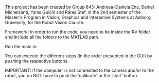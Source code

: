 This project has been created by Group 843: Andreea-Daniela Ene, Daniel Michelsanti, Yanis Guichi and Rares Stef, in the 2nd semester of the Master's Program in Vision, Graphics and Interactive Systems at Aalborg University, for the Robot Vision Course. 

Framework:
In order to run the code, you need to be inside the RV folder and include all the folders to the MATLAB path.

Run the main.m.

You can execute the different steps (in the order presented in the GUI) by pushing the respective buttons.

IMPORTANT: If the computer is not connected to the camera and/or to the robot, you do NOT have to push the ‘calibrate’ or the ‘start’ button.
